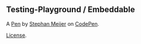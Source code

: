 Testing-Playground / Embeddable
-------------------------------


A [Pen](https://codepen.io/smeijer/pen/yLYWZmK) by [Stephan Meijer](https://codepen.io/smeijer) on [CodePen](https://codepen.io).

[License](https://codepen.io/license/pen/yLYWZmK).